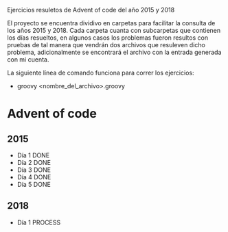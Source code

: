 Ejercicios resuletos de Advent of code del año 2015 y 2018

El proyecto se encuentra dividivo en carpetas para facilitar la consulta de los años 2015 y 2018. Cada carpeta cuanta con subcarpetas que contienen los días resueltos, en algunos casos los problemas fueron resultos con pruebas de tal manera que vendrán dos archivos que resuleven dicho problema, adicionalmente se encontrará el archivo con la entrada generada con mi cuenta.

La siguiente línea de comando funciona para correr los ejercicios:
 - groovy <nombre_del_archivo>.groovy

# Advent of code
## 2015
- Día 1 DONE
- Día 2 DONE
- Día 3 DONE
- Día 4 DONE
- Día 5 DONE

## 2018
- Día 1 PROCESS
